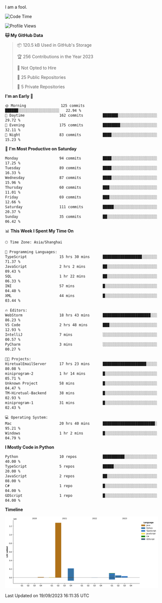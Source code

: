 I am a fool.

<!--START_SECTION:waka-->
![Code Time](http://img.shields.io/badge/Code%20Time-710%20hrs%2012%20mins-blue)

![Profile Views](http://img.shields.io/badge/Profile%20Views-2-blue)

**🐱 My GitHub Data** 

> 📦 120.5 kB Used in GitHub's Storage 
 > 
> 🏆 256 Contributions in the Year 2023
 > 
> 🚫 Not Opted to Hire
 > 
> 📜 25 Public Repositories 
 > 
> 🔑 5 Private Repositories 
 > 
**I'm an Early 🐤** 

```text
🌞 Morning                125 commits         ██████░░░░░░░░░░░░░░░░░░░   22.94 % 
🌆 Daytime                162 commits         ███████░░░░░░░░░░░░░░░░░░   29.72 % 
🌃 Evening                175 commits         ████████░░░░░░░░░░░░░░░░░   32.11 % 
🌙 Night                  83 commits          ████░░░░░░░░░░░░░░░░░░░░░   15.23 % 
```
📅 **I'm Most Productive on Saturday** 

```text
Monday                   94 commits          ████░░░░░░░░░░░░░░░░░░░░░   17.25 % 
Tuesday                  89 commits          ████░░░░░░░░░░░░░░░░░░░░░   16.33 % 
Wednesday                87 commits          ████░░░░░░░░░░░░░░░░░░░░░   15.96 % 
Thursday                 60 commits          ███░░░░░░░░░░░░░░░░░░░░░░   11.01 % 
Friday                   69 commits          ███░░░░░░░░░░░░░░░░░░░░░░   12.66 % 
Saturday                 111 commits         █████░░░░░░░░░░░░░░░░░░░░   20.37 % 
Sunday                   35 commits          ██░░░░░░░░░░░░░░░░░░░░░░░   06.42 % 
```


📊 **This Week I Spent My Time On** 

```text
🕑︎ Time Zone: Asia/Shanghai

💬 Programming Languages: 
TypeScript               15 hrs 30 mins      ██████████████████░░░░░░░   71.37 % 
JavaScript               2 hrs 2 mins        ██░░░░░░░░░░░░░░░░░░░░░░░   09.43 % 
SQL                      1 hr 22 mins        ██░░░░░░░░░░░░░░░░░░░░░░░   06.33 % 
INI                      57 mins             █░░░░░░░░░░░░░░░░░░░░░░░░   04.40 % 
XML                      44 mins             █░░░░░░░░░░░░░░░░░░░░░░░░   03.44 % 

🔥 Editors: 
WebStorm                 18 hrs 43 mins      ██████████████████████░░░   86.23 % 
VS Code                  2 hrs 48 mins       ███░░░░░░░░░░░░░░░░░░░░░░   12.93 % 
IntelliJ                 7 mins              ░░░░░░░░░░░░░░░░░░░░░░░░░   00.57 % 
PyCharm                  3 mins              ░░░░░░░░░░░░░░░░░░░░░░░░░   00.27 % 

🐱‍💻 Projects: 
HiretualEmailServer      17 hrs 23 mins      ████████████████████░░░░░   80.08 % 
miniprogram-2            1 hr 14 mins        █░░░░░░░░░░░░░░░░░░░░░░░░   05.71 % 
Unknown Project          58 mins             █░░░░░░░░░░░░░░░░░░░░░░░░   04.47 % 
TM-Hiretual-Backend      38 mins             █░░░░░░░░░░░░░░░░░░░░░░░░   02.93 % 
miniprogram-1            31 mins             █░░░░░░░░░░░░░░░░░░░░░░░░   02.43 % 

💻 Operating System: 
Mac                      20 hrs 40 mins      ████████████████████████░   95.21 % 
Windows                  1 hr 2 mins         █░░░░░░░░░░░░░░░░░░░░░░░░   04.79 % 
```

**I Mostly Code in Python** 

```text
Python                   10 repos            ██████████░░░░░░░░░░░░░░░   40.00 % 
TypeScript               5 repos             █████░░░░░░░░░░░░░░░░░░░░   20.00 % 
JavaScript               2 repos             ██░░░░░░░░░░░░░░░░░░░░░░░   08.00 % 
C#                       1 repo              █░░░░░░░░░░░░░░░░░░░░░░░░   04.00 % 
GDScript                 1 repo              █░░░░░░░░░░░░░░░░░░░░░░░░   04.00 % 
```



**Timeline**

![Lines of Code chart](https://raw.githubusercontent.com/VeejaLiu/VeejaLiu/master/assets/bar_graph.png)


 Last Updated on 19/09/2023 16:11:35 UTC
<!--END_SECTION:waka-->
